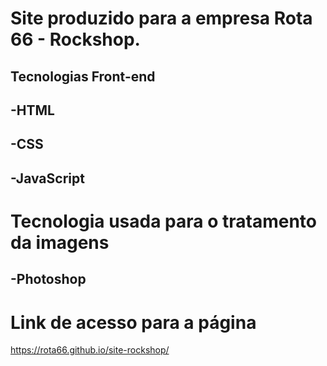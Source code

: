 # Site produzido para a empresa Rota 66 - Rockshop.

## Tecnologias Front-end
## -HTML
## -CSS
## -JavaScript

# Tecnologia usada para o tratamento da imagens
## -Photoshop


# Link de acesso para a página
https://rota66.github.io/site-rockshop/
